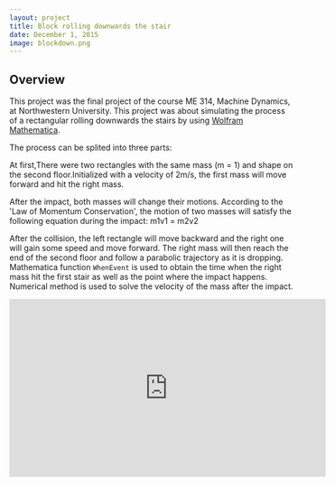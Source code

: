 ```yaml
---
layout: project
title: Block rolling downwards the stair
date: December 1, 2015
image: blockdown.png
---
```


## Overview

This project was the final project of the course ME 314, Machine Dynamics, at Northwestern University. This project was about simulating the process of a rectangular rolling downwards the stairs by using [Wolfram Mathematica](https://www.wolfram.com/mathematica/).

The process can be splited into three parts:  

At first,There were two rectangles with the same mass (m = 1) and shape on the second floor.Initialized with a velocity of 2m/s, the first mass will move forward and hit
the right mass. 

After the impact, both masses will change their motions. According to
the 'Law of Momentum Conservation', the motion of two masses will satisfy
the following equation during the impact: m1v1 = m2v2

After the collision, the left rectangle will move backward and the right one
will gain some speed and move forward. The right mass will then reach the
end of the second floor and follow a parabolic trajectory as it is dropping.
Mathematica function `WhenEvent` is used to obtain the time when the right mass hit the first stair as well as the point where the impact happens. 
Numerical method is used to solve the velocity of the mass after the impact.

<p align="center">
<iframe width="560" height="315" src="https://www.youtube.com/embed/ly_A5m0RMMk" frameborder="0" allowfullscreen></iframe>
